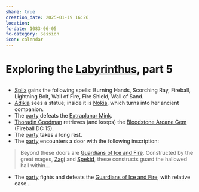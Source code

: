 ```yaml
---
share: true
creation_date: 2025-01-19 16:26
location: 
fc-date: 1083-06-05
fc-category: Session
icon: calendar
---
```

# Exploring the [Labyrinthus](../Locations/Areas/Labyrinthus.md), part 5
## 
- [Splix](../PCs/Spraugh%20'Splix'%20Calix.md) gains the following spells: Burning Hands, Scorching Ray, Fireball, Lightning Bolt, Wall of Fire, Fire Shield, Wall of Sand.
- [Adikia](../PCs/Adikia%20Unalome.md) sees a statue; inside it is [Nokia](../PCs/Companions/Nokia.md), which turns into her ancient companion.
- The [party](../Factions/Seven%20Up....md) defeats the [Extraplanar Mink](../../Extraplanar%20Mink.md).
- [Thoradin Goodman](../PCs/Thoradin%20Goodman.md) retrieves (and keeps) the [Bloodstone Arcane Gem](../../Bloodstone%20Arcane%20Gem.md) (Fireball DC 15).
- The [party](../Factions/Seven%20Up....md) takes a long rest.
- The [party](../Factions/Seven%20Up....md) encounters a door with the following inscription:
> Beyond these doors are [Guardians of Ice and Fire](../../Guardians%20of%20Ice%20and%20Fire.md). Constructed by the great mages, [Zagi](../Lore/Mythical%20Heroes/Zerrus%20Zagi.md) and [Spekid](../Lore/Mythical%20Heroes/Spekid%20Frostborn.md), these constructs guard the hallowed hall within...
- The [party](../Factions/Seven%20Up....md) fights and defeats the [Guardians of Ice and Fire](../../Guardians%20of%20Ice%20and%20Fire.md), with relative ease...